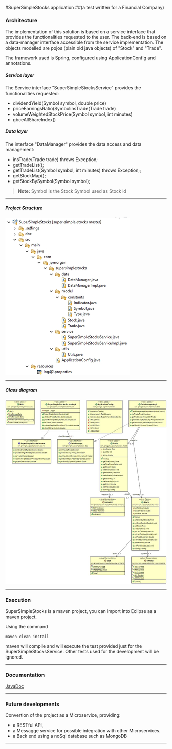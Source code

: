 #SuperSimpleStocks application
##(a test written for a Financial Company)

###  Architecture
The implementation of this solution is based on a service interface that provides the functionalities requested to the user. The back-end is based on a data-manager interface accessible from the service implementation. The objects modelled are pojos (plain old java objects) of "Stock" and "Trade".

The framework used is Spring, configured using ApplicationConfig and annotations.

##### Service layer
The Service interface "SuperSimpleStocksService" provides the functionalities requested:
 - dividendYield(Symbol symbol, double price)  
 - priceEarningsRatio(SymbolinsTrade(Trade trade)
 - volumeWeightedStockPrice(Symbol symbol, int minutes)
 - gbceAllShareIndex()

##### Data layer
 The interface "DataManager" provides the data access and data management:
- insTrade(Trade trade) throws Exception;
- getTradeList();
- getTradeList(Symbol symbol, int minutes) throws Exception;;
- getStockMap();
- getStockBySymbol(Symbol symbol);


> **Note:** Symbol is the Stock Symbol used as Stock id

----------

##### Project Structure
![SuperSimpleStocks project structure](SuperSimpleStocks/doc/project-structure.jpg)

----------

##### Class diagram
![SuperSimpleStocks class diagram](SuperSimpleStocks/doc/class-diagram.jpg)

----------

###  Execution
SuperSimpleStocks  is a maven project, you can import into Eclipse as a maven project. 

Using the command
```
maven clean install
```
maven will compile and will execute the test provided just for the SuperSimpleStocksService. Other tests used for the development will be ignored. 

----------

###  Documentation
[JavaDoc](https://github.com/fabriziozandonella/super-simple-stocks/tree/master/SuperSimpleStocks/doc) 

----------

###  Future developments
Convertion of the project as a Microservice, providing: 
 * a RESTful API,
 * a Messagge service for possible integration with other Microservices. 
 * a Back end using a noSql database such as MongoDB
 
----------
